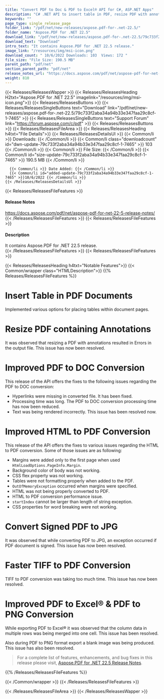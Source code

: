 ```yaml
---
title: "Convert PDF to Doc & PDF to Excel® API for C#, ASP.NET Apps"
description: "C# .NET API to insert table in PDF, resize PDF with annotations, convert PDF to Doc, HTML to PDF, TIFF to PDF, Signed PDF to JPG, PDF to Excel®, PDF to PNG."
keywords: ""
page_type: single_release_page
folder_link: "/pdf/net/new-releases/aspose.pdf-for-.net-22.5/"
folder_name: "Aspose.PDF for .NET 22.5"
download_link: "/pdf/net/new-releases/aspose.pdf-for-.net-22.5/79c733f2aba34a94b33e347faa29c8cf-1-7465"
download_text: "Download"
intro_text: "It contains Aspose.PDF for .NET 22.5 release."
image_link: "/resources/img/msi-icon.png"
download_count: " 10/6/2022 Downloads: 103  Views: 172 "
file_size: "File Size: 190.5 MB"
parent_path: "pdf/net"
section_parent_path: "pdf/net"
release_notes_url: "https://docs.aspose.com/pdf/net/aspose-pdf-for-net-22-5-release-notes/"
weight: 810
---
```


{{< Releases/ReleasesWapper >}}
  {{< Releases/ReleasesHeading H2txt="Aspose.PDF for .NET 22.5" imagelink="/resources/img/msi-icon.png">}}
  {{< Releases/ReleasesButtons >}}
    {{< Releases/ReleasesSingleButtons text="Download" link="/pdf/net/new-releases/aspose.pdf-for-.net-22.5/79c733f2aba34a94b33e347faa29c8cf-1-7465" >}}
    {{< Releases/ReleasesSingleButtons text="Support Forum" link="https://forum.aspose.com/c/pdf" >}}
  {{< Releases/ReleasesButtons >}}
  {{< Releases/ReleasesFileArea >}}
    {{< Releases/ReleasesHeading h4txt="File Details">}}
    {{< Releases/ReleasesDetailsUl >}}
      {{< Common/li >}} Downloads: {{< /Common/li >}}
      {{< Common/li class="downloadcount" id="dwn-update-79c733f2aba34a94b33e347faa29c8cf-1-7465" >}} 103 {{< /Common/li >}}
      {{< Common/li >}} File Size: {{< /Common/li >}}
      {{< Common/li id="size-update-79c733f2aba34a94b33e347faa29c8cf-1-7465" >}} 190.5 MB {{< /Common/li >}}

      {{< Common/li >}} Date Added: {{< /Common/li >}}
      {{< Common/li id="added-update-79c733f2aba34a94b33e347faa29c8cf-1-7465" >}}10/6/2022 {{< /Common/li >}}
    {{< /Releases/ReleasesDetailsUl >}}

  {{< Releases/ReleasesFileFeatures >}}
      <h4>Release Notes</h4><div><a href='https://docs.aspose.com/pdf/net/aspose-pdf-for-net-22-5-release-notes/'>https://docs.aspose.com/pdf/net/aspose-pdf-for-net-22-5-release-notes/</a></div>
  {{< /Releases/ReleasesFileFeatures >}}
  {{< Releases/ReleasesFileFeatures >}}
      <h4>Description</h4><div class="HTMLDescription">It contains Aspose.PDF for .NET 22.5 release.</div>
  {{< /Releases/ReleasesFileFeatures >}}
  {{< Releases/ReleasesFileFeatures >}}

{{< Releases/ReleasesHeading h4txt="Notable Features">}}
{{< Common/wrapper class="HTMLDescription">}}
{{% Releases/ReleasesFileFeatures %}}

# Insert Table in PDF Documents

Implemented various options for placing tables within document pages.

# Resize PDF containing Annotations

It was observed that resizing a PDF with annotations resulted in Errors in the output file. This issue has now been resolved.

# Improved PDF to DOC Conversion

This release of the API offers the fixes to the following issues regarding the PDF to DOC conversion:

- Hyperlinks were missing in converted file. It has been fixed.
- Processing time was long. The PDF to DOC conversion processing time has now been reduced.
- Text was being rendered incorrectly. This issue has been resolved now.

# Improved HTML to PDF Conversion

This release of the API offers the fixes to various issues regarding the HTML to PDF conversion. Some of those issues are as following:

- Margins were added only to the first page when used `HtmlLoadOptions.PageInfo.Margin`.
- Background color of body was not working.
- CSS flex property was not working.
- Tables were not formatting properly when added to the PDF.
- `OutOfMemoryException` occurred when margins were specified.
- HTML was not being properly converted to PDF.
- HTML to PDF conversion performance issue.
- `startIndex` cannot be larger than length of string exception.
- CSS properties for word breaking were not working.

# Convert Signed PDF to JPG

It was observed that while converting PDF to JPG, an exception occurred if PDF document is signed. This issue has now been resolved.

# Faster TIFF to PDF Conversion

TIFF to PDF conversion was taking too much time. This issue has now been resolved.

# Improved PDF to Excel&reg; & PDF to PNG Conversion

While exporting PDF to Excel&reg; it was observed that the column data in multiple rows was being merged into one cell. This issue has been resolved.

Also during PDF to PNG format export a blank image was being produced. This issue has also been resolved.

> For a complete list of features, enhancements, and bug fixes in this release please visit, [Aspose.PDF for .NET 22.5 Release Notes](https://docs.aspose.com/pdf/net/aspose-pdf-for-net-22-5-release-notes/).

{{% /Releases/ReleasesFileFeatures %}}

{{< /Common/wrapper >}}
{{< /Releases/ReleasesFileFeatures >}}

{{< /Releases/ReleasesFileArea >}}
{{< /Releases/ReleasesWapper >}}
